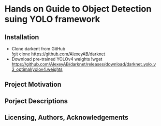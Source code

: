 # Hands on Guide to Object Detection suing YOLO framework
## Installation
- Clone darkent from GitHub </br>
!git clone https://github.com/AlexeyAB/darknet
- Download pre-trained YOLOv4 weights
!wget https://github.com/AlexeyAB/darknet/releases/download/darknet_yolo_v3_optimal/yolov4.weights
## Project Motivation

## Porject Descriptions 

## Licensing, Authors, Acknowledgements


